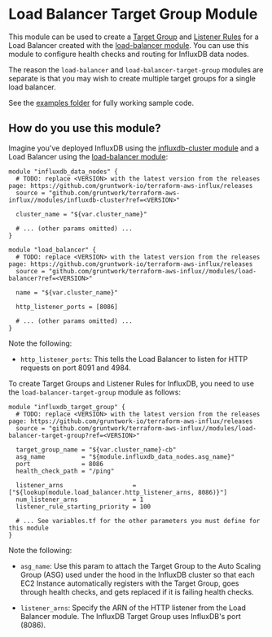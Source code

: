 # Load Balancer Target Group Module

This module can be used to create a [Target 
Group](https://docs.aws.amazon.com/elasticloadbalancing/latest/application/load-balancer-target-groups.html) and
[Listener Rules](https://docs.aws.amazon.com/elasticloadbalancing/latest/application/listener-update-rules.html) for
a Load Balancer created with the [load-balancer 
module](https://github.com/gruntwork-io/terraform-aws-influx/tree/master/modules/load-balancer). You can use this 
module to configure health checks and routing for InfluxDB data nodes. 

The reason the `load-balancer` and `load-balancer-target-group` modules are separate is that you may wish to create
multiple target groups for a single load balancer.

See the [examples folder](https://github.com/gruntwork-io/terraform-aws-influx/tree/master/examples) for fully
working sample code.

## How do you use this module?

Imagine you've deployed InfluxDB using the [influxdb-cluster
module](https://github.com/gruntwork-io/terraform-aws-influx/tree/master/modules/influxdb-cluster) and a Load Balancer
using the [load-balancer module](https://github.com/gruntwork-io/terraform-aws-influx/tree/master/modules/load-balancer):    

```hcl
module "influxdb_data_nodes" {
  # TODO: replace <VERSION> with the latest version from the releases page: https://github.com/gruntwork-io/terraform-aws-influx/releases
  source = "github.com/gruntwork/terraform-aws-influx//modules/influxdb-cluster?ref=<VERSION>"
  
  cluster_name = "${var.cluster_name}"
  
  # ... (other params omitted) ...
}

module "load_balancer" {
  # TODO: replace <VERSION> with the latest version from the releases page: https://github.com/gruntwork-io/terraform-aws-influx/releases
  source = "github.com/gruntwork/terraform-aws-influx//modules/load-balancer?ref=<VERSION>"
  
  name = "${var.cluster_name}"

  http_listener_ports = [8086]

  # ... (other params omitted) ...
}
``` 

Note the following:

* `http_listener_ports`: This tells the Load Balancer to listen for HTTP requests on port 8091 and 4984.
  
To create Target Groups and Listener Rules for InfluxDB, you need to use the
`load-balancer-target-group` module as follows:

```hcl
module "influxdb_target_group" {
  # TODO: replace <VERSION> with the latest version from the releases page: https://github.com/gruntwork-io/terraform-aws-influx/releases
  source = "github.com/gruntwork/terraform-aws-influx//modules/load-balancer-target-group?ref=<VERSION>"

  target_group_name = "${var.cluster_name}-cb"
  asg_name          = "${module.influxdb_data_nodes.asg_name}"
  port              = 8086
  health_check_path = "/ping"

  listener_arns                   = ["${lookup(module.load_balancer.http_listener_arns, 8086)}"]
  num_listener_arns               = 1
  listener_rule_starting_priority = 100
    
  # ... See variables.tf for the other parameters you must define for this module
}
```

Note the following:

* `asg_name`: Use this param to attach the Target Group to the Auto Scaling Group (ASG) used under the hood in the
  InfluxDB cluster so that each EC2 Instance automatically registers with the Target Group, goes 
  through health checks, and gets replaced if it is failing health checks. 

* `listener_arns`: Specify the ARN of the HTTP listener from the Load Balancer module. The InfluxDB Target Group uses
  InfluxDB's port (8086).
  